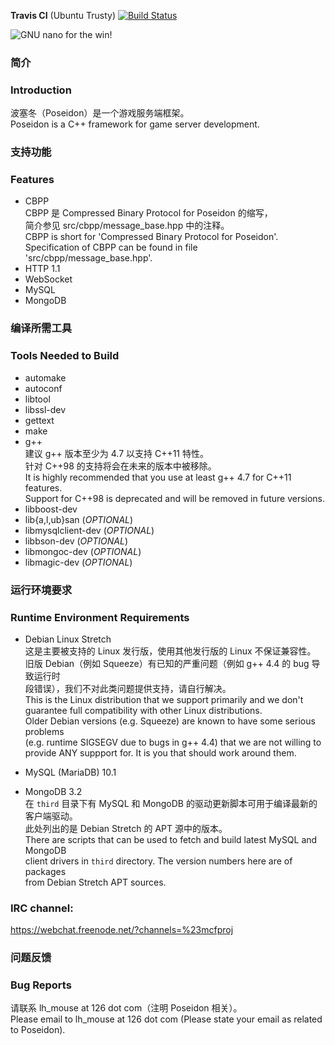 **Travis CI** (Ubuntu Trusty) [![Build Status](https://travis-ci.org/lhmouse/poseidon.svg?branch=master)](https://travis-ci.org/lhmouse/poseidon)  

![GNU nano for the win!](https://raw.githubusercontent.com/lhmouse/poseidon/master/gnu-nano-ftw.png)

### 简介
### Introduction

波塞冬（Poseidon）是一个游戏服务端框架。  
Poseidon is a C++ framework for game server development.  

### 支持功能
### Features

* CBPP  
    CBPP 是 Compressed Binary Protocol for Poseidon 的缩写，  
    简介参见 src/cbpp/message_base.hpp 中的注释。  
    CBPP is short for 'Compressed Binary Protocol for Poseidon'.  
    Specification of CBPP can be found in file 'src/cbpp/message_base.hpp'.  
* HTTP 1.1  
* WebSocket  
* MySQL  
* MongoDB  

### 编译所需工具
### Tools Needed to Build

* automake  
* autoconf  
* libtool  
* libssl-dev  
* gettext  
* make  
* g++  
    建议 g++ 版本至少为 4.7 以支持 C++11 特性。  
    针对 C++98 的支持将会在未来的版本中被移除。  
    It is highly recommended that you use at least g++ 4.7 for C++11 features.  
    Support for C++98 is deprecated and will be removed in future versions.  
* libboost-dev  
* lib{a,l,ub}san (_OPTIONAL_)  
* libmysqlclient-dev (_OPTIONAL_)  
* libbson-dev (_OPTIONAL_)  
* libmongoc-dev (_OPTIONAL_)  
* libmagic-dev (_OPTIONAL_)  

### 运行环境要求
### Runtime Environment Requirements

* Debian Linux Stretch  
这是主要被支持的 Linux 发行版，使用其他发行版的 Linux 不保证兼容性。  
旧版 Debian（例如 Squeeze）有已知的严重问题（例如 g++ 4.4 的 bug 导致运行时  
段错误），我们不对此类问题提供支持，请自行解决。  
This is the Linux distribution that we support primarily and we don't  
guarantee full compatibility with other Linux distributions.  
Older Debian versions (e.g. Squeeze) are known to have some serious problems  
(e.g. runtime SIGSEGV due to bugs in g++ 4.4) that we are not willing to  
provide ANY suppport for. It is you that should work around them.  

* MySQL (MariaDB) 10.1  
* MongoDB 3.2  
在 `third` 目录下有 MySQL 和 MongoDB 的驱动更新脚本可用于编译最新的客户端驱动。  
此处列出的是 Debian Stretch 的 APT 源中的版本。  
There are scripts that can be used to fetch and build latest MySQL and MongoDB  
client drivers in `third` directory. The version numbers here are of packages  
from Debian Stretch APT sources.  

### IRC channel:

<https://webchat.freenode.net/?channels=%23mcfproj>

### 问题反馈
### Bug Reports

请联系 lh_mouse at 126 dot com（注明 Poseidon 相关）。  
Please email to lh_mouse at 126 dot com (Please state your email as related to Poseidon).  
